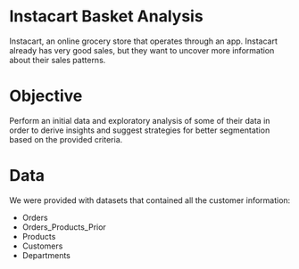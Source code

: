 # Instacart Basket Analysis
Instacart, an online grocery store that operates through an app. Instacart already has very good sales, but they want to uncover more information about their sales patterns.
# Objective
Perform an initial data and exploratory analysis of some of their data in order to derive insights and suggest strategies for better segmentation based on the provided criteria.
# Data
We were provided with datasets that contained all the customer information:
* Orders
* Orders_Products_Prior
* Products
* Customers
* Departments
